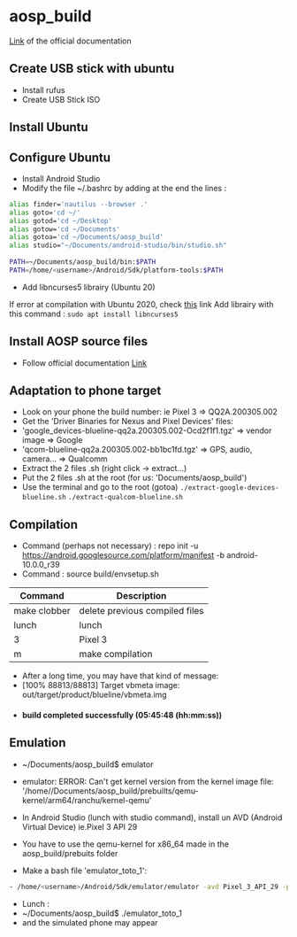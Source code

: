 # aosp_build

[Link](https://source.android.com/setup/start) of the official documentation

## Create USB stick with ubuntu
- Install rufus
- Create USB Stick ISO

## Install Ubuntu

## Configure Ubuntu
- Install Android Studio
- Modify the file ~/.bashrc by adding at the end the lines :
 
 ```bash
 alias finder='nautilus --browser .'
 alias goto='cd ~/'
 alias gotod='cd ~/Desktop'
 alias gotow='cd ~/Documents'
 alias gotoa='cd ~/Documents/aosp_build'
 alias studio="~/Documents/android-studio/bin/studio.sh"
    
 PATH=~/Documents/aosp_build/bin:$PATH
 PATH=/home/<username>/Android/Sdk/platform-tools:$PATH
```
- Add libncurses5 librairy (Ubuntu 20)

If error at compilation with Ubuntu 2020, check [this](https://groups.google.com/forum/#!msg/android-building/BaGEAAzcsyA/lbcRNhZXAQAJ) link
Add librairy with this command : `sudo apt install libncurses5`

## Install AOSP source files
- Follow official documentation [Link](https://source.android.com/setup/start)

## Adaptation to phone target
- Look on your phone the build number: ie Pixel 3 => QQ2A.200305.002
- Get the 'Driver Binaries for Nexus and Pixel Devices' files:
-    'google_devices-blueline-qq2a.200305.002-Ocd2f1f1.tgz'   =>   vendor image   =>   Google
-    'qcom-blueline-qq2a.200305.002-bb1bc1fd.tgz'   =>   GPS, audio, camera...   =>   Qualcomm
- Extract the 2 files .sh (right click -> extract...)
- Put the 2 files .sh at the root (for us: 'Documents/aosp_build')
- Use the terminal and go to the root (gotoa)
 `./extract-google-devices-blueline.sh`
 `./extract-qualcom-blueline.sh`

## Compilation

- Command (perhaps not necessary) :
repo init -u https://android.googlesource.com/platform/manifest -b android-10.0.0_r39
- Command : source build/envsetup.sh

| Command | Description |
| ------- | ----------- |
| make clobber | delete previous compiled files |
| lunch | lunch |
| 3 | Pixel 3 |
| m | make compilation|

- After a long time, you may have that kind of message:
- [100% 88813/88813] Target vbmeta image: out/target/product/blueline/vbmeta.img
- #### build completed successfully (05:45:48 (hh:mm:ss)) ####

## Emulation

- ~/Documents/aosp_build$ emulator
- emulator: ERROR: Can't get kernel version from the kernel image file: '/home/<username>/Documents/aosp_build/prebuilts/qemu-kernel/arm64/ranchu/kernel-qemu'

- In Android Studio (lunch with studio command), install un AVD (Android Virtual Device) ie.Pixel 3 API 29

- You have to use the qemu-kernel for x86_64 made in the aosp_build/prebuits folder

- Make a bash file 'emulator_toto_1':
```bash
- /home/<username>/Android/Sdk/emulator/emulator -avd Pixel_3_API_29 -partition-size 2048 -kernel /home/<username>/Documents/aosp_build/prebuilts/qemu-kernel/x86_64/current/kernel-qemu2 -system /home/<username>/Documents/aosp_build/out/target/product/blueline/system.img -initdata /home/<username>/Documents/aosp_build/out/target/product/blueline/userdata.img -sdcard /home/<username>/.android/avd/Pixel_3_API_29.avd/sdcard.img -verbose
```

- Lunch :
- ~/Documents/aosp_build$ ./emulator_toto_1
- and the simulated phone may appear

